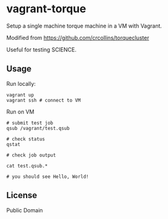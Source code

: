 # vagrant-torque

Setup a single machine torque machine in a VM with Vagrant.

Modified from https://github.com/crcollins/torquecluster

Useful for testing SCIENCE.

## Usage

Run locally:
```
vagrant up
vagrant ssh # connect to VM
```

Run on VM
```
# submit test job
qsub /vagrant/test.qsub

# check status
qstat

# check job output

cat test.qsub.*

# you should see Hello, World!
```

## License

Public Domain
